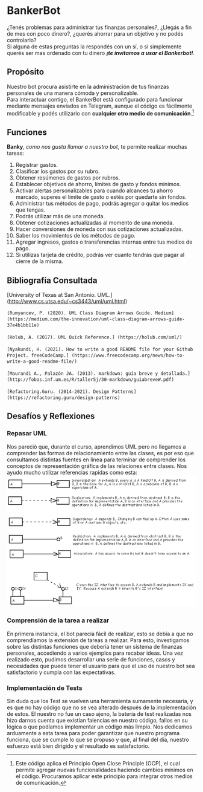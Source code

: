 # BankerBot
¿Tenés problemas para administrar tus finanzas personales?, ¿Llegás a fin de mes con poco dinero?, ¿querés ahorrar para un objetivo y no podés controlarlo?  
Si alguna de estas preguntas la respondés con un sí, o si simplemente querés ser mas ordenado con tu dinero ***¡te invitamos a usar el Bankerbot!***.

## Propósito
Nuestro bot procura asistirte en la administración de tus finanzas personales de una manera cómoda y personalizable.  
    Para interactuar contigo, el BankerBot está configurado para funcionar mediante mensajes enviados en Telegram, aunque el código es fácilmente modificable y podés utilizarlo con **cualquier otro medio de comunicación**.[^1]

## Funciones
**Banky**, *como nos gusta llamar a nuestro bot*, te permite realizar muchas tareas:
1. Registrar gastos.
2. Clasificar los gastos por su rubro.
3. Obtener resúmenes de gastos por rubros.
4. Establecer objetivos de ahorro, límites de gasto y fondos mínimos.
5. Activar alertas personalizables para cuando alcances tu ahorro marcado, superes el límite de gasto o estés por quedarte sin fondos.
6. Administrar tus métodos de pago, podrás agregar o quitar los medios que tengas.
7. Podrás utilizar más de una moneda.
8. Obtener cotizaciones actualizadas al momento de una moneda.
9. Hacer conversiones de moneda con sus cotizaciones actualizadas.
10. Saber los movimientos de los métodos de pago.
11. Agregar ingresos, gastos o transferencias internas entre tus medios de pago.
12. Si utilizas tarjeta de crédito, podrás ver cuanto tendrás que pagar al cierre de la misma.

## Bibliografía Consultada
[University of Texas at San Antonio. UML.] (http://www.cs.utsa.edu/~cs3443/uml/uml.html)

    [Rumyancev, P. (2020). UML Class Diagram Arrows Guide. Medium] (https://medium.com/the-innovation/uml-class-diagram-arrows-guide-37e4b1bb11e)
     
    [Holub, A. (2017). UML Quick Reference.] (https://holub.com/uml/)

    [Nyakundi, H. (2021). How to write a good README file for your Github Project. freeCodeCamp.] (https://www.freecodecamp.org/news/how-to-write-a-good-readme-file/)

    [Maurandi A., Palazón JA. (2013). markdown: guía breve y detallada.] (http://fobos.inf.um.es/R/taller5j/30-markdown/guiabreveW.pdf)

    [Refactoring.Guru. (2014-2021). Design Patterns] (https://refactoring.guru/design-patterns)

## Desafíos y Reflexiones
### Repasar UML
Nos pareció que, durante el curso, aprendimos UML pero no llegamos a comprender las formas de relacionamiento entre las clases, es por eso que consultamos distintas fuentes en línea para terminar de comprender los conceptos de representación gráfica de las relaciones entre clases.
   Nos ayudo mucho utilizar referencias rapidas como esta:
   ![Figura 1](Adjuntos/RecursosReadme/UMLcheatsheet.gif?raw=true "Title")

### Comprensión de la tarea a realizar
En primera instancia, el bot parecía fácil de realizar, esto se debía a que no comprendíamos la extensión de tareas a realizar.
Para esto, investigamos sobre las distintas funciones que debería tener un sistema de finanzas personales, accediendo a varios ejemplos para recabar ideas.
Una vez realizado esto, pudimos desarrollar una serie de funciones, casos y necesidades que puede tener el usuario para que el uso de nuestro bot sea satisfactorio y cumpla con las expectativas.

### Implementación de Tests
Sin duda que los Test se vuelven una herramienta sumamente necesaria, y es que no hay código que no se vea alterado después de la implementación de estos.
    El nuestro no fue un caso ajeno, la batería de test realizadas nos hizo darnos cuenta que existían falencias en nuestro código, fallos en su lógica o que podíamos implementar un código más limpio.
    Nos dedicamos arduamente a esta tarea para poder garantizar que nuestro programa funciona, que se cumple lo que se propuso y que, al final del día, nuestro esfuerzo está bien dirigido y el resultado es satisfactorio.


[^1]: Este código aplica el Principio Open Close Principle (OCP), el cual permite agregar nuevas funcionalidades haciendo cambios mínimos en el código. Procuramos aplicar este principio para integrar otros medios de comunicación.